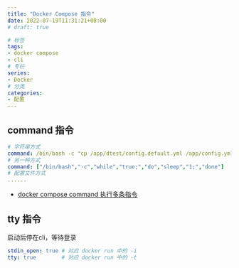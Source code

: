 ```yaml
---
title: "Docker Compose 指令"
date: 2022-07-19T11:31:21+08:00
# draft: true

# 标签
tags:
- docker compose
- cli
# 专栏
series:
- Docker
# 分类
categories:
- 配置
---
```


## command 指令

```yaml
# 字符串方式
command: /bin/bash -c "cp /app/dtest/config.default.yml /app/config.yml && python -u /app/dtest/tcc.py"
# 另一种方式
command: ["/bin/bash","-c","while","true;","do","sleep","1;","done"]
# 配置文件方式
......
```
- [docker compose command 执行多条指令](https://blog.csdn.net/whatday/article/details/108863389)

## tty 指令
启动后停在cli，等待登录
```yaml
stdin_open: true # 对应 docker run 中的 -i
tty: true        # 对应 docker run 中的 -t
```

